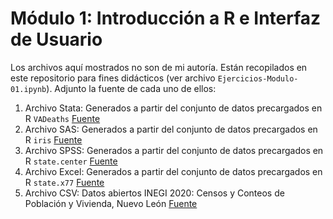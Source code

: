 # Módulo 1: Introducción a R e Interfaz de Usuario

Los archivos aquí mostrados no son de mi autoría. Están recopilados en este repositorio para fines didácticos (ver archivo `Ejercicios-Modulo-01.ipynb`). Adjunto la fuente de cada uno de ellos:
1. Archivo Stata: Generados a partir del conjunto de datos precargados en R `VADeaths` [Fuente](https://www.rdocumentation.org/packages/datasets/versions/3.6.2/topics/VADeaths)
2. Archivo SAS: Generados a partir del conjunto de datos precargados en R `iris` [Fuente](https://www.rdocumentation.org/packages/datasets/versions/3.6.2/topics/iris)
3. Archivo SPSS: Generados a partir del conjunto de datos precargados en R `state.center` [Fuente](https://www.rdocumentation.org/packages/usa/versions/0.1.0/topics/state.center)
4. Archivo Excel: Generados a partir del conjunto de datos precargados en R `state.x77` [Fuente](https://www.rdocumentation.org/packages/datasets/versions/3.6.2/topics/state.x77)
5. Archivo CSV: Datos abiertos INEGI 2020: Censos y Conteos de Población y Vivienda, Nuevo León [Fuente](https://www.inegi.org.mx/servicios/datosabiertos.html)

